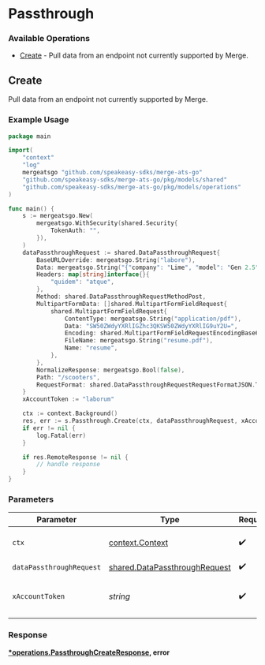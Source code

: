 # Passthrough

### Available Operations

* [Create](#create) - Pull data from an endpoint not currently supported by Merge.

## Create

Pull data from an endpoint not currently supported by Merge.

### Example Usage

```go
package main

import(
	"context"
	"log"
	mergeatsgo "github.com/speakeasy-sdks/merge-ats-go"
	"github.com/speakeasy-sdks/merge-ats-go/pkg/models/shared"
	"github.com/speakeasy-sdks/merge-ats-go/pkg/models/operations"
)

func main() {
    s := mergeatsgo.New(
        mergeatsgo.WithSecurity(shared.Security{
            TokenAuth: "",
        }),
    )
    dataPassthroughRequest := shared.DataPassthroughRequest{
        BaseURLOverride: mergeatsgo.String("labore"),
        Data: mergeatsgo.String("{"company": "Lime", "model": "Gen 2.5"}"),
        Headers: map[string]interface{}{
            "quidem": "atque",
        },
        Method: shared.DataPassthroughRequestMethodPost,
        MultipartFormData: []shared.MultipartFormFieldRequest{
            shared.MultipartFormFieldRequest{
                ContentType: mergeatsgo.String("application/pdf"),
                Data: "SW50ZWdyYXRlIGZhc3QKSW50ZWdyYXRlIG9uY2U=",
                Encoding: shared.MultipartFormFieldRequestEncodingBase64.ToPointer(),
                FileName: mergeatsgo.String("resume.pdf"),
                Name: "resume",
            },
        },
        NormalizeResponse: mergeatsgo.Bool(false),
        Path: "/scooters",
        RequestFormat: shared.DataPassthroughRequestRequestFormatJSON.ToPointer(),
    }
    xAccountToken := "laborum"

    ctx := context.Background()
    res, err := s.Passthrough.Create(ctx, dataPassthroughRequest, xAccountToken)
    if err != nil {
        log.Fatal(err)
    }

    if res.RemoteResponse != nil {
        // handle response
    }
}
```

### Parameters

| Parameter                                                                      | Type                                                                           | Required                                                                       | Description                                                                    |
| ------------------------------------------------------------------------------ | ------------------------------------------------------------------------------ | ------------------------------------------------------------------------------ | ------------------------------------------------------------------------------ |
| `ctx`                                                                          | [context.Context](https://pkg.go.dev/context#Context)                          | :heavy_check_mark:                                                             | The context to use for the request.                                            |
| `dataPassthroughRequest`                                                       | [shared.DataPassthroughRequest](../../models/shared/datapassthroughrequest.md) | :heavy_check_mark:                                                             | N/A                                                                            |
| `xAccountToken`                                                                | *string*                                                                       | :heavy_check_mark:                                                             | Token identifying the end user.                                                |


### Response

**[*operations.PassthroughCreateResponse](../../models/operations/passthroughcreateresponse.md), error**

